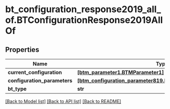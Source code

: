 # bt_configuration_response2019_all_of.BTConfigurationResponse2019AllOf

## Properties
Name | Type | Description | Notes
------------ | ------------- | ------------- | -------------
**current_configuration** | [**[btm_parameter1.BTMParameter1]**](BTMParameter1.md) |  | [optional] 
**configuration_parameters** | [**[btm_configuration_parameter819.BTMConfigurationParameter819]**](BTMConfigurationParameter819.md) |  | [optional] 
**bt_type** | **str** |  | [optional] 

[[Back to Model list]](../README.md#documentation-for-models) [[Back to API list]](../README.md#documentation-for-api-endpoints) [[Back to README]](../README.md)


